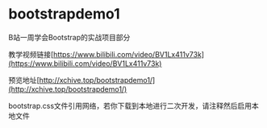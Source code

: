 # bootstrapdemo1
B站一周学会Bootstrap的实战项目部分

教学视频链接[https://www.bilibili.com/video/BV1Lx411v73k](https://www.bilibili.com/video/BV1Lx411v73k)

预览地址[http://xchive.top/bootstrapdemo1/](http://xchive.top/bootstrapdemo1/)

bootstrap.css文件引用网络，若你下载到本地进行二次开发，请注释然后启用本地文件
